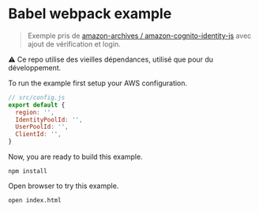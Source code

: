 # Babel webpack example

> Exemple pris de [ amazon-archives / amazon-cognito-identity-js](https://github.com/amazon-archives/amazon-cognito-identity-js/tree/master/examples/babel-webpack) avec ajout de vérification et login.

:warning: Ce repo utilise des vieilles dépendances, utilisé que pour du développement.

To run the example first setup your AWS configuration.

```js
// src/config.js
export default {
  region: '',
  IdentityPoolId: '',
  UserPoolId: '',
  ClientId: '',
}
```

Now, you are ready to build this example.

```
npm install
```

Open browser to try this example.

```
open index.html
```

